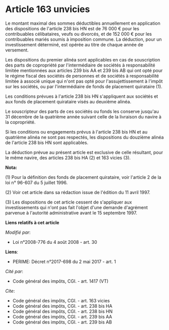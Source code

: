 # Article 163 unvicies

Le montant maximal des sommes déductibles annuellement en application des dispositions de l'article 238 bis HN est de 76 000
€ pour les contribuables célibataires, veufs ou divorcés, et de 152 000 € pour les contribuables mariés soumis à imposition
commune. La déduction, pour un investissement déterminé, est opérée au titre de chaque année de versement. 

Les dispositions du premier alinéa sont applicables en cas de souscription des parts de copropriété par l'intermédiaire de
sociétés à responsabilité limitée mentionnées aux articles 239 bis AA et 239 bis AB qui ont opté pour le régime fiscal des
sociétés de personnes et de sociétés à responsabilité limitée à associé unique qui n'ont pas opté pour l'assujettissement à
l'impôt sur les sociétés, ou par l'intermédiaire de fonds de placement quirataire (1). 

Les conditions prévues à l'article 238 bis HN s'appliquent aux sociétés et aux fonds de placement quirataire visés au
deuxième alinéa. 

Le souscripteur des parts de ces sociétés ou fonds les conserve jusqu'au 31 décembre de la quatrième année suivant celle de
la livraison du navire à la copropriété. 

Si les conditions ou engagements prévus à l'article 238 bis HN et au quatrième alinéa ne sont pas respectés, les dispositions
du douzième alinéa de l'article 238 bis HN sont applicables. 

La déduction prévue au présent article est exclusive de celle résultant, pour le même navire, des articles 238 bis HA (2) et
163 vicies (3).

**Nota:**

(1) Pour la définition des fonds de placement quirataire, voir l'article 2 de la loi n° 96-607 du 5 juillet 1996. 

(2) Voir cet article dans sa rédaction issue de l'édition du 11 avril 1997. 

(3) Les dispositions de cet article cessent de s'appliquer aux investissements qui n'ont pas fait l'objet d'une demande
d'agrément parvenue à l'autorité administrative avant le 15 septembre 1997.

**Liens relatifs à cet article**

_Modifié par_:

  - Loi n°2008-776 du 4 août 2008 - art. 30

**Liens**:

  - PERIME: Décret n°2017-698 du 2 mai 2017 - art. 1

_Cité par_:

  - Code général des impôts, CGI. - art. 1417 (VT)

_Cite_:

  - Code général des impôts, CGI. - art. 163 vicies
  - Code général des impôts, CGI. - art. 238 bis HA
  - Code général des impôts, CGI. - art. 238 bis HN
  - Code général des impôts, CGI. - art. 239 bis AA
  - Code général des impôts, CGI. - art. 239 bis AB

